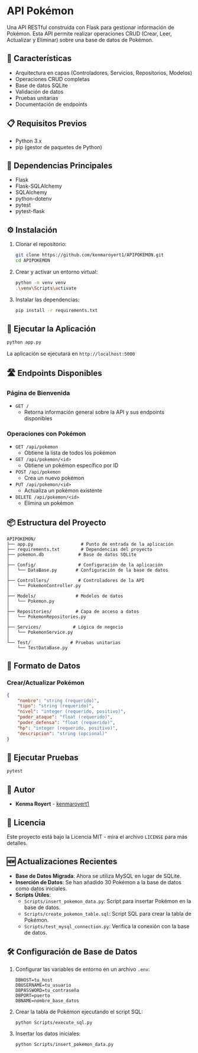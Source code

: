 # API Pokémon

Una API RESTful construida con Flask para gestionar información de Pokémon. Esta API permite realizar operaciones CRUD (Crear, Leer, Actualizar y Eliminar) sobre una base de datos de Pokémon.

## 🚀 Características

- Arquitectura en capas (Controladores, Servicios, Repositorios, Modelos)
- Operaciones CRUD completas
- Base de datos SQLite
- Validación de datos
- Pruebas unitarias
- Documentación de endpoints

## 📋 Requisitos Previos

- Python 3.x
- pip (gestor de paquetes de Python)

## 🔧 Dependencias Principales

- Flask
- Flask-SQLAlchemy
- SQLAlchemy
- python-dotenv
- pytest
- pytest-flask

## ⚙️ Instalación

1. Clonar el repositorio:
   ```bash
   git clone https://github.com/kenmaroyert1/APIPOKEMON.git
   cd APIPOKEMON
   ```

2. Crear y activar un entorno virtual:
   ```bash
   python -m venv venv
   .\venv\Scripts\activate
   ```

3. Instalar las dependencias:
   ```bash
   pip install -r requirements.txt
   ```

## 🚀 Ejecutar la Aplicación

```bash
python app.py
```

La aplicación se ejecutará en `http://localhost:5000`

## 🛣️ Endpoints Disponibles

### Página de Bienvenida
- `GET /`
  - Retorna información general sobre la API y sus endpoints disponibles

### Operaciones con Pokémon
- `GET /api/pokemon`
  - Obtiene la lista de todos los pokémon
- `GET /api/pokemon/<id>`
  - Obtiene un pokémon específico por ID
- `POST /api/pokemon`
  - Crea un nuevo pokémon
- `PUT /api/pokemon/<id>`
  - Actualiza un pokémon existente
- `DELETE /api/pokemon/<id>`
  - Elimina un pokémon

## 📦 Estructura del Proyecto

```
APIPOKEMON/
├── app.py                  # Punto de entrada de la aplicación
├── requirements.txt        # Dependencias del proyecto
├── pokemon.db             # Base de datos SQLite
│
├── Config/                # Configuración de la aplicación
│   └── DataBase.py       # Configuración de la base de datos
│
├── Controllers/           # Controladores de la API
│   └── PokemonController.py
│
├── Models/               # Modelos de datos
│   └── Pokemon.py
│
├── Repositories/         # Capa de acceso a datos
│   └── PokemonRepositories.py
│
├── Services/            # Lógica de negocio
│   └── PokemonService.py
│
└── Test/               # Pruebas unitarias
    └── TestDataBase.py
```

## 📝 Formato de Datos

### Crear/Actualizar Pokémon
```json
{
    "nombre": "string (requerido)",
    "tipo": "string (requerido)",
    "nivel": "integer (requerido, positivo)",
    "poder_ataque": "float (requerido)",
    "poder_defensa": "float (requerido)",
    "hp": "integer (requerido, positivo)",
    "descripcion": "string (opcional)"
}
```

## 🧪 Ejecutar Pruebas

```bash
pytest
```

## 👥 Autor

- **Kenma Royert** - [kenmaroyert1](https://github.com/kenmaroyert1)

## 📄 Licencia

Este proyecto está bajo la Licencia MIT - mira el archivo `LICENSE` para más detalles.

## 🆕 Actualizaciones Recientes

- **Base de Datos Migrada**: Ahora se utiliza MySQL en lugar de SQLite.
- **Inserción de Datos**: Se han añadido 30 Pokémon a la base de datos como datos iniciales.
- **Scripts Útiles**:
  - `Scripts/insert_pokemon_data.py`: Script para insertar Pokémon en la base de datos.
  - `Scripts/create_pokemon_table.sql`: Script SQL para crear la tabla de Pokémon.
  - `Scripts/test_mysql_connection.py`: Verifica la conexión con la base de datos.

## 🛠️ Configuración de Base de Datos

1. Configurar las variables de entorno en un archivo `.env`:
   ```env
   DBHOST=tu_host
   DBUSERNAME=tu_usuario
   DBPASSWORD=tu_contraseña
   DBPORT=puerto
   DBNAME=nombre_base_datos
   ```

2. Crear la tabla de Pokémon ejecutando el script SQL:
   ```bash
   python Scripts/execute_sql.py
   ```

3. Insertar los datos iniciales:
   ```bash
   python Scripts/insert_pokemon_data.py
   ```
